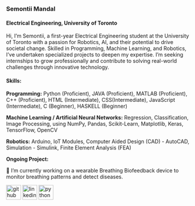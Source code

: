 ### Semontii Mandal
#### Electrical Engineering, University of Toronto
Hi, I’m Semontii, a first-year Electrical Engineering student at the University of Toronto with a passion for Robotics, AI, and their potential to drive societal change. Skilled in Programming, Machine Learning, and Robotics, I’ve undertaken specialized projects to deepen my expertise. I’m seeking internships to grow professionally and contribute to solving real-world challenges through innovative technology.


#### Skills:

**Programming:** Python (Proficient), JAVA (Proficient), MATLAB (Proficient), C++ (Proficient), HTML (Intermediate), CSS(Intermediate), JavaScript (Intermediate), C (Beginner), HASKELL (Beginner)
 
**Machine Learning / Artificial Neural Networks:** Regression, Classification, Image Processing, using NumPy, Pandas, Scikit-Learn, Matplotlib, Keras, TensorFlow, OpenCV 
 
**Robotics:** Arduino, IoT Modules, Computer Aided Design (CAD) - AutoCAD, Simulation - Simulink, Finite Element Analysis (FEA)


**Ongoing Project:**

🔭 I’m currently working on a wearable Breathing Biofeedback device to monitor breathing patterns and detect diseases. 


[<img src='https://cdn.jsdelivr.net/npm/simple-icons@3.0.1/icons/github.svg' alt='github' height='40'>](https://github.com/SemontiiMandal)  [<img src='https://cdn.jsdelivr.net/npm/simple-icons@3.0.1/icons/linkedin.svg' alt='linkedin' height='40'>](https://www.linkedin.com/in/semontii-mandal/)  [<img src='https://cdn.jsdelivr.net/npm/simple-icons@3.0.1/icons/python.svg' alt='python' height='40'>](https://doi.org/10.59720/23-066)  



<!--
**SemontiiMandal/SemontiiMandal** is a ✨ _special_ ✨ repository because its `README.md` (this file) appears on your GitHub profile.

Here are some ideas to get you started:

- 🔭 I’m currently working on ...
- 🌱 I’m currently learning ...
- 👯 I’m looking to collaborate on ...
- 🤔 I’m looking for help with ...
- 💬 Ask me about ...
- 📫 How to reach me: ...
- 😄 Pronouns: ...
- ⚡ Fun fact: ...
-->
